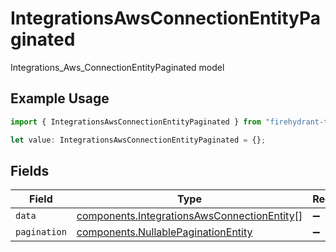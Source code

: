 # IntegrationsAwsConnectionEntityPaginated

Integrations_Aws_ConnectionEntityPaginated model

## Example Usage

```typescript
import { IntegrationsAwsConnectionEntityPaginated } from "firehydrant-typescript-sdk/models/components";

let value: IntegrationsAwsConnectionEntityPaginated = {};
```

## Fields

| Field                                                                                                      | Type                                                                                                       | Required                                                                                                   | Description                                                                                                |
| ---------------------------------------------------------------------------------------------------------- | ---------------------------------------------------------------------------------------------------------- | ---------------------------------------------------------------------------------------------------------- | ---------------------------------------------------------------------------------------------------------- |
| `data`                                                                                                     | [components.IntegrationsAwsConnectionEntity](../../models/components/integrationsawsconnectionentity.md)[] | :heavy_minus_sign:                                                                                         | N/A                                                                                                        |
| `pagination`                                                                                               | [components.NullablePaginationEntity](../../models/components/nullablepaginationentity.md)                 | :heavy_minus_sign:                                                                                         | N/A                                                                                                        |